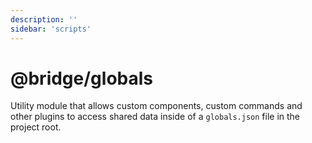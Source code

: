 ```yaml
---
description: ''
sidebar: 'scripts'
---
```


# @bridge/globals

Utility module that allows custom components, custom commands and other plugins to access shared data inside of a `globals.json` file in the project root.

